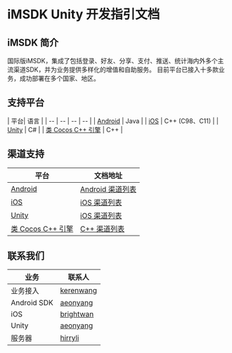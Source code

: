 
# iMSDK Unity 开发指引文档

## iMSDK 简介

国际版iMSDK，集成了包括登录、好友、分享、支付、推送、统计海内外多个主流渠道SDK，并为业务提供多样化的增值和自助服务。 目前平台已接入十多款业务，成功部署在多个国家、地区。

## 支持平台

| 平台| 语言 |
| -- | -- | -- | -- |
| [Android](Android/README.md) | Java |
| [iOS](iOS/README.md) | C++ (C98、C11) |
| [Unity](Unity/README.md) | C# |
| [类 Cocos C++ 引擎](Cpp/README.md) | C++ |

## 渠道支持

| 平台 | 文档地址 |
| -- | -- |
| [Android](Android/README.md) | [Android 渠道列表](Android/ChannelList.md) |
| [iOS](iOS/README.md) | [iOS 渠道列表](iOS/ChannelList.md) |
| [Unity](Unity/README.md) | [iOS 渠道列表](Unity/ChannelList.md) |
| [类 Cocos C++ 引擎](Cpp/README.md) | [C++ 渠道列表](Cpp/ChannelList.md) |

## 联系我们

| 业务 | 联系人 |
| -- | -- |
| 业务接入 | [kerenwang](kerenwang@tencent.com) |
| Android SDK | [aeonyang](aeonyang@tencent.com) |
| iOS | [brightwan](brightwan@tencent.com) |
| Unity | [aeonyang](aeonyang@tencent.com) |
| 服务器 | [hirryli](hirryli@tencent.com) |









